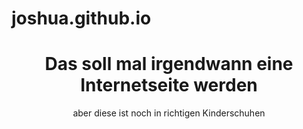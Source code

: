 # joshua.github.io
<!DOCTYPE html>
  <html>
    <head>
      <title>Meine erste Webseite</title>
    </head>
    <body>
      <header>
        <h1>Das soll mal irgendwann eine Internetseite werden</h1>
        <p>aber diese ist noch in richtigen Kinderschuhen</p>
      </header>    
    </body>
  </html>
